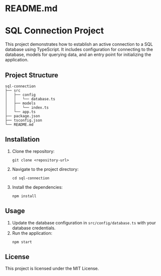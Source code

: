 # README.md

# SQL Connection Project

This project demonstrates how to establish an active connection to a SQL database using TypeScript. It includes configuration for connecting to the database, models for querying data, and an entry point for initializing the application.

## Project Structure

```
sql-connection
├── src
│   ├── config
│   │   └── database.ts
│   ├── models
│   │   └── index.ts
│   └── app.ts
├── package.json
├── tsconfig.json
└── README.md
```

## Installation

1. Clone the repository:
   ```
   git clone <repository-url>
   ```
2. Navigate to the project directory:
   ```
   cd sql-connection
   ```
3. Install the dependencies:
   ```
   npm install
   ```

## Usage

1. Update the database configuration in `src/config/database.ts` with your database credentials.
2. Run the application:
   ```
   npm start
   ```

## License

This project is licensed under the MIT License.